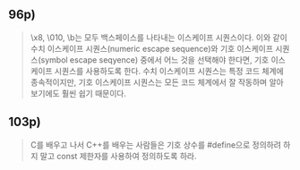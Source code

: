 ## 96p)
> \x8, \010, \b는 모두 백스페이스를 나타내는 이스케이프 시퀀스이다. 이와 같이 수치 이스케이프 시퀀스(numeric escape sequence)와 기호 이스케이프 시퀀스(symbol escape seqyence) 중에서 어느 것을 선택해야 한다면, 기호 이스케이프 시퀀스를 사용하도록 한다. 수치 이스케이프 시퀀스는 특정 코드 체계에 종속적이지만, 기호 이스케이프 시퀀스는 모든 코드 체계에서 잘 작동하며 알아보기에도 훨씬 쉽기 때문이다.

## 103p)
> C를 배우고 나서 C++를 배우는 사람들은 기호 상수를 #define으로 정의하려 하지 말고 const 제한자를 사용하여 정의하도록 하라.